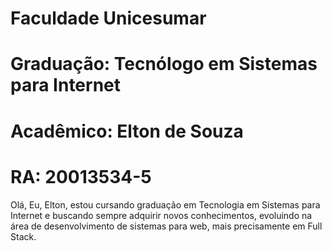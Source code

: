 # Faculdade Unicesumar
# Graduação: Tecnólogo em Sistemas para Internet
# Acadêmico: Elton de Souza
# RA: 20013534-5

Olá,
Eu, Elton, estou cursando graduação em  Tecnologia em Sistemas para Internet e buscando sempre adquirir novos conhecimentos, evoluindo na área de desenvolvimento de 
sistemas para web, mais precisamente em Full Stack.

